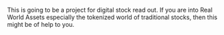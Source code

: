 This is going to be a project for digital stock read out.
If you are into Real World Assets especially the tokenized world of traditional stocks, then this might be of help to you. 
